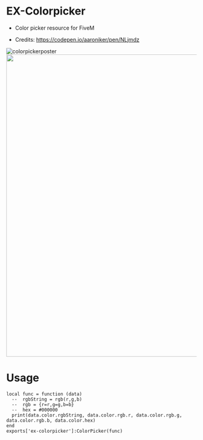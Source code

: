 # EX-Colorpicker
- Color picker resource for FiveM

- Credits: https://codepen.io/aaroniker/pen/NLjmdz

![colorpickerposter](https://user-images.githubusercontent.com/76168122/189197816-1f675391-3b0a-4fc6-a5d1-8639f05bf727.png)
<img src="(https://user-images.githubusercontent.com/76168122/189197816-1f675391-3b0a-4fc6-a5d1-8639f05bf727.png" width="700" height="800" />
# Usage
```
local func = function (data)
  --  rgbString = rgb(r,g,b)
  --  rgb = {r=r,g=g,b=b}
  --  hex = #000000
  print(data.color.rgbString, data.color.rgb.r, data.color.rgb.g, data.color.rgb.b, data.color.hex)
end
exports['ex-colorpicker']:ColorPicker(func)
